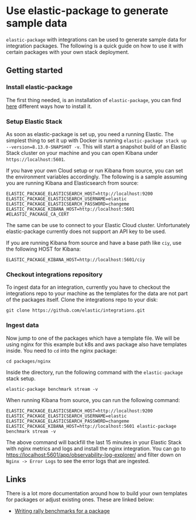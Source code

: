 # Use elastic-package to generate sample data

`elastic-package` with integrations can be used to generate sample data for integration packages. The following is a quick guide on how to use it with certain packages with your own stack deployment.

## Getting started

### Install elastic-package

The first thing needed, is an installation of `elastic-package`, you can find [here](https://github.com/elastic/elastic-package/tree/main?tab=readme-ov-file#getting-started) different ways how to install it.

### Setup Elastic Stack

As soon as elastic-package is set up, you need a running Elastic. The simplest thing to set it up with Docker is running `elastic-package stack up --version=8.13.0-SNAPSHOT -v`. This will start a snapshot build of an Elastic Stack cluster on your machine and you can open Kibana under `https://localhost:5601`.

If you have your own Cloud setup or run Kibana from source, you can set the environment variables accordingly. The following is a sample assuming you are running Kibana and Elasticsearch from source: 

```
ELASTIC_PACKAGE_ELASTICSEARCH_HOST=http://localhost:9200
ELASTIC_PACKAGE_ELASTICSEARCH_USERNAME=elastic
ELASTIC_PACKAGE_ELASTICSEARCH_PASSWORD=changeme
ELASTIC_PACKAGE_KIBANA_HOST=http://localhost:5601
#ELASTIC_PACKAGE_CA_CERT
```

The same can be use to connect to your Elastic Cloud cluster. Unfortunately elastic-package currently does not support an API key to be used.

If you are running Kibana from source and have a base path like `ciy`, use the following HOST for Kibana:

```
ELASTIC_PACKAGE_KIBANA_HOST=http://localhost:5601/ciy
```

### Checkout integrations repository

To ingest data for an integration, currently you have to checkout the integrations repo to your machine as the templates for the data are not part of the packages itself. Clone the integrations repo to your disk:

```
git clone https://github.com/elastic/integrations.git
```

### Ingest data

Now jump to one of the packages which have a template file. We will be using nginx for this example but k8s and aws package also have templates inside. You need to `cd` into the nginx package:

```
cd packages/nginx
```

Inside the directory, run the following command with the `elastic-package` stack setup.

```
elastic-package benchmark stream -v
```

When running Kibana from source, you can run the following command:

```
ELASTIC_PACKAGE_ELASTICSEARCH_HOST=http://localhost:9200 ELASTIC_PACKAGE_ELASTICSEARCH_USERNAME=elastic ELASTIC_PACKAGE_ELASTICSEARCH_PASSWORD=changeme ELASTIC_PACKAGE_KIBANA_HOST=http://localhost:5601 elastic-package benchmark stream -v
```


The above command will backfill the last 15 minutes in your Elastic Stack with nginx metrics and logs and install the nginx integration. You can go to [https://localhost:5601/app/observability-log-explorer/](https://localhost:5601/app/observability-log-explorer/) and filter down on `Nginx -> Error Logs` to see the error logs that are ingested.



## Links

There is a lot more documentation around how to build your own templates for packages or adjust existing ones. These are linked below:

* [Writing rally benchmarks for a package](https://github.com/elastic/elastic-package/blob/main/docs/howto/rally_benchmarking.md)